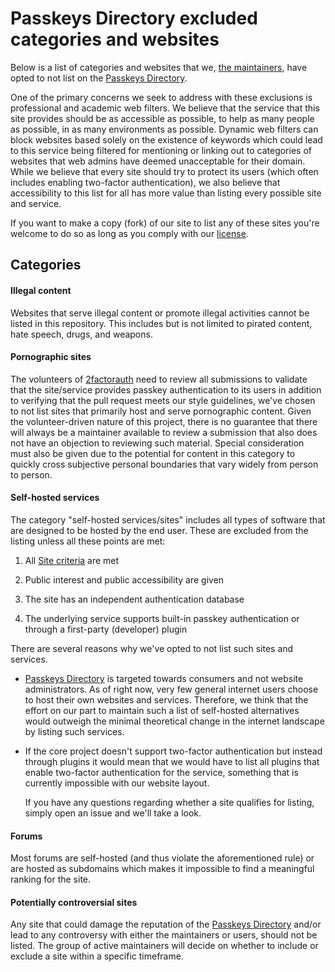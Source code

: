 # Passkeys Directory excluded categories and websites

Below is a list of categories and websites that we, [the maintainers][maintainers], have opted to not list on the [Passkeys Directory][website].

One of the primary concerns we seek to address with these exclusions is professional and academic web filters. We
believe that the service that this site provides should be as accessible as possible, to help as many people as
possible, in as many environments as possible. Dynamic web filters can block websites based solely on the existence of
keywords which could lead to this service being filtered for mentioning or linking out to categories of websites that
web admins have deemed unacceptable for their domain. While we believe that every site should try to protect its
users (which often includes enabling two-factor authentication), we also believe that accessibility to this list for all
has more value than listing every possible site and service.

If you want to make a copy (fork) of our site to list any of these sites you're welcome to do so as long as you comply
with our [license][license].

## Categories

#### Illegal content

Websites that serve illegal content or promote illegal activities cannot be listed in this repository.
This includes but is not limited to pirated content, hate speech, drugs, and weapons.

#### Pornographic sites

The volunteers of [2factorauth][org_link] need to review all submissions to validate that the site/service provides
passkey authentication to its users in addition to verifying that the pull request meets our style guidelines, we've chosen to not list
sites that primarily host and serve pornographic content. Given the volunteer-driven nature of this project, there is no
guarantee that there will always be a maintainer available to review a submission that also does not have an objection
to reviewing such material. Special consideration must also be given due to the potential for content in this category
to quickly cross subjective personal boundaries that vary widely from person to person.

#### Self-hosted services

The category "self-hosted services/sites" includes all types of software that are designed to be hosted by the end user.
These are excluded from the listing unless all these points are met:

1. All [Site criteria][eligibility] are met

2. Public interest and public accessibility are given

3. The site has an independent authentication database

4. The underlying service supports built-in passkey authentication or through a first-party (developer) plugin

There are several reasons why we've opted to not list such sites and services.

- [Passkeys Directory][website] is targeted towards consumers and not website administrators. As of right now, very few general
  internet users choose to host their own websites and services. Therefore, we think that the effort on our part to
  maintain such a list of self-hosted alternatives would outweigh the minimal theoretical change in the internet
  landscape by listing such services.

- If the core project doesn't support two-factor authentication but instead through plugins it would mean that we
  would have to list all plugins that enable two-factor authentication for the service, something that is currently
  impossible with our website layout.

  If you have any questions regarding whether a site qualifies for listing, simply open an issue and we'll take a
  look.

#### Forums

Most forums are self-hosted (and thus violate the aforementioned rule) or are hosted as subdomains which makes it
impossible to find a meaningful ranking for the site.

#### Potentially controversial sites

Any site that could damage the reputation of the [Passkeys Directory][website] and/or lead to any controversy with either the
maintainers or users, should not be listed.
The group of active maintainers will decide on whether to include or exclude a site within a specific timeframe.

[website]: https://passkey.2fa.directory
[maintainers]: https://passkey.2fa.directory/about
[license]: /LICENSE.md
[eligibility]: /CONTRIBUTING.md#eligibility
[org_link]: https://github.com/2factorauth
